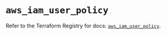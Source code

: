 # `aws_iam_user_policy`

Refer to the Terraform Registry for docs: [`aws_iam_user_policy`](https://registry.terraform.io/providers/hashicorp/aws/6.6.0/docs/resources/iam_user_policy).
